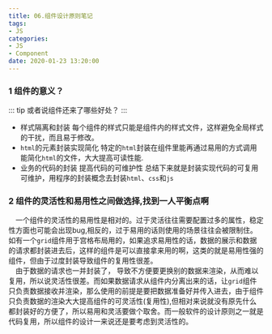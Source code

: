 ```yaml
---
title: 06.组件设计原则笔记
tags:
- JS
categories:
- JS
- Component
date: 2020-01-23 13:20:00
---
```

### 1 组件的意义？
::: tip
或者说组件还来了哪些好处？
:::

*  样式隔离和封装	每个组件的样式只能是组件内的样式文件，这样避免全局样式的干扰，而且易于修改。
* `html`的元素封装实现简化 特定的`html`封装在组件里能再通过易用的方式调用能简化`html`的文件，大大提高可读性能.
* 业务的代码的封装 提高代码的可维护性
  总结下来就是封装实现代码的可复用可维护，用程序的封装概念去封装`html`、`css`和`js`

 <!--more-->

### 2 组件的灵活性和易用性之间做选择,找到一人平衡点啊

&emsp;一个组件的灵活性的易用性是相对的。过于灵活往往需要配置过多的属性，稳定性方面也可能会出现bug,相反的，过于易用的话则使用的场景往往会被限制住。如有一个`grid`组件用于宫格布局用的，如果追求易用性的话，数据的展示和数据的请求都封装进去后，这样的组件是可以直接拿来用的啊，这类的就是易用性强的组件，但由于过度封装导致组件的复用性很差。  
&emsp;由于数据的请求也一并封装了， 导致不方便要更换别的数据来渲染，从而难以复用，所以说灵活性很差。而如果数据请求从组件内分离出来的话，让`grid`组件只负责数据接收并渲染，那么使用的前提是要把数据准备好并传入进去，由于组件只负责数据的渲染大大提高组件的可灵活性(复用性),但相对来说就没有原先什么都封装好的方便了，所以易用和灵活要做个取舍。而一般软件的设计原则之一就是代码复用，所以组件的设计一来说还是要考虑到灵活性的。